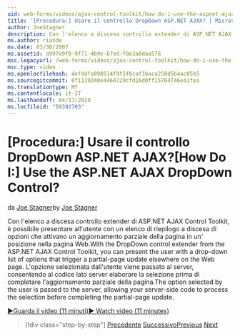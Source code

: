 ```yaml
---
uid: web-forms/videos/ajax-control-toolkit/how-do-i-use-the-aspnet-ajax-dropdown-control
title: '[Procedura:] Usare il controllo DropDown ASP.NET AJAX? | Microsoft Docs'
author: JoeStagner
description: Con l'elenco a discesa controllo extender di ASP.NET AJAX Control Toolkit, è possibile presentare all'utente un elenco di riepilogo a discesa di opzioni che attivano un partial-pa...
ms.author: riande
ms.date: 03/30/2007
ms.assetid: a997a9f8-9f71-4b9e-b7ed-f8e3a0daa576
msc.legacyurl: /web-forms/videos/ajax-control-toolkit/how-do-i-use-the-aspnet-ajax-dropdown-control
msc.type: video
ms.openlocfilehash: 4efddfa898514f9f5f8caf1baca250d5b4ac85b5
ms.sourcegitcommit: 0f1119340e4464720cfd16d0ff15764746ea1fea
ms.translationtype: MT
ms.contentlocale: it-IT
ms.lasthandoff: 04/17/2019
ms.locfileid: "59392703"
---
```

# <a name="how-do-i-use-the-aspnet-ajax-dropdown-control"></a><span data-ttu-id="398da-104">[Procedura:] Usare il controllo DropDown ASP.NET AJAX?</span><span class="sxs-lookup"><span data-stu-id="398da-104">[How Do I:] Use the ASP.NET AJAX DropDown Control?</span></span>

<span data-ttu-id="398da-105">da [Joe Stagner](https://github.com/JoeStagner)</span><span class="sxs-lookup"><span data-stu-id="398da-105">by [Joe Stagner](https://github.com/JoeStagner)</span></span>

<span data-ttu-id="398da-106">Con l'elenco a discesa controllo extender di ASP.NET AJAX Control Toolkit, è possibile presentare all'utente con un elenco di riepilogo a discesa di opzioni che attivano un aggiornamento parziale della pagina in un' posizione nella pagina Web.</span><span class="sxs-lookup"><span data-stu-id="398da-106">With the DropDown control extender from the ASP.NET AJAX Control Toolkit, you can present the user with a drop-down list of options that trigger a partial-page update elsewhere on the Web page.</span></span> <span data-ttu-id="398da-107">L'opzione selezionata dall'utente viene passato al server, consentendo al codice lato server elaborare la selezione prima di completare l'aggiornamento parziale della pagina.</span><span class="sxs-lookup"><span data-stu-id="398da-107">The option selected by the user is passed to the server, allowing your server-side code to process the selection before completing the partial-page update.</span></span>

[<span data-ttu-id="398da-108">&#9654;Guarda il video (11 minuti)</span><span class="sxs-lookup"><span data-stu-id="398da-108">&#9654; Watch video (11 minutes)</span></span>](https://channel9.msdn.com/Blogs/ASP-NET-Site-Videos/how-do-i-use-the-aspnet-ajax-dropdown-control)

> [!div class="step-by-step"]
> <span data-ttu-id="398da-109">[Precedente](how-do-i-configure-the-aspnet-ajax-calendar-control.md)
> [Successivo](how-do-i-use-the-aspnet-ajax-maskededit-controls.md)</span><span class="sxs-lookup"><span data-stu-id="398da-109">[Previous](how-do-i-configure-the-aspnet-ajax-calendar-control.md)
[Next](how-do-i-use-the-aspnet-ajax-maskededit-controls.md)</span></span>
